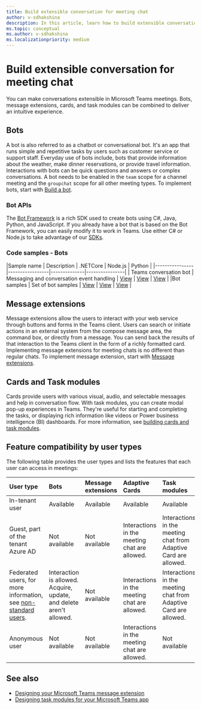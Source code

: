 ```yaml
---
title: Build extensible conversation for meeting chat
author: v-sdhakshina
description: In this article, learn how to build extensible conversation for Microsoft Teams meeting chat with bots, cards and message extensions.
ms.topic: conceptual
ms.author: v-sdhakshina
ms.localizationpriority: medium
---
```


# Build extensible conversation for meeting chat

You can make conversations extensible in Microsoft Teams meetings. Bots, message extensions, cards, and task modules can be combined to deliver an intuitive experience.

## Bots

A bot is also referred to as a chatbot or conversational bot. It's an app that runs simple and repetitive tasks by users such as customer service or support staff. Everyday use of bots include, bots that provide information about the weather, make dinner reservations, or provide travel information. Interactions with bots can be quick questions and answers or complex conversations. A bot needs to be enabled in the `team` scope for a channel meeting and the `groupchat` scope for all other meeting types. To implement bots, start with [Build a bot](/microsoftteams/platform//sbs-gs-javascript?tabs=vscode%2Cvsc%2Cviscode).

### Bot APIs

The [Bot Framework](https://dev.botframework.com/) is a rich SDK used to create bots using C#, Java, Python, and JavaScript. If you already have a bot that is based on the Bot Framework, you can easily modify it to work in Teams. Use either C# or Node.js to take advantage of our [SDKs](/microsoftteams/platform/).

### Code samples - Bots

|Sample name | Description | .NETCore | Node.js | Python |
|----------------|-----------------|--------------|----------------|
| Teams conversation bot | Messaging and conversation event handling | [View](https://github.com/OfficeDev/Microsoft-Teams-Samples/tree/main/samples/bot-conversation/csharp) | [View](https://github.com/OfficeDev/Microsoft-Teams-Samples/tree/main/samples/bot-conversation/nodejs) | [View](https://github.com/OfficeDev/Microsoft-Teams-Samples/tree/main/samples/bot-conversation/python) |
|Bot samples | Set of bot samples  | [View](https://github.com/OfficeDev/Microsoft-Teams-Samples#bots-samples-using-the-v4-sdk) | [View](https://github.com/OfficeDev/Microsoft-Teams-Samples#bots-samples-using-the-v4-sdk) | [View](https://github.com/OfficeDev/Microsoft-Teams-Samples#bots-samples-using-the-v4-sdk) |

## Message extensions

Message extensions allow the users to interact with your web service through buttons and forms in the Teams client. Users can search or initiate actions in an external system from the compose message area, the command box, or directly from a message. You can send back the results of that interaction to the Teams client in the form of a richly formatted card. Implementing message extensions for meeting chats is no different than regular chats. To implement message extension, start with [Message extensions](/microsoftteams/platform/messaging-extensions/what-are-messaging-extensions?tabs=dotnet).

## Cards and Task modules

Cards provide users with various visual, audio, and selectable messages and help in conversation flow. With task modules, you can create modal pop-up experiences in Teams. They're useful for starting and completing the tasks, or displaying rich information like videos or Power business intelligence (BI) dashboards. For more information, see [building cards and task modules](/microsoftteams/platform/task-modules-and-cards/cards-and-task-modules).

## Feature compatibility by user types

The following table provides the user types and lists the features that each user can access in meetings:

| User type | Bots | Message extensions | Adaptive Cards | Task modules |
| :-- | :-- | :-- | :-- | :-- |
| In-tenant user | Available | Available | Available | Available |
| Guest, part of the tenant Azure AD | Not available | Not available | Interactions in the meeting chat are allowed. | Interactions in the meeting chat from Adaptive Card are allowed. |
| Federated users, for more information, see [non-standard users](/microsoftteams/non-standard-users). | Interaction is allowed. Acquire, update, and delete aren't allowed. | Not available | Interactions in the meeting chat are allowed. | Interactions in the meeting chat from Adaptive Card are allowed. |
| Anonymous user | Not available | Not available | Interactions in the meeting chat are allowed. | Not available |

## See also

* [Designing your Microsoft Teams message extension](../messaging-extensions/design/messaging-extension-design.md)
* [Designing task modules for your Microsoft Teams app](../task-modules-and-cards/task-modules/design-teams-task-modules.md)
